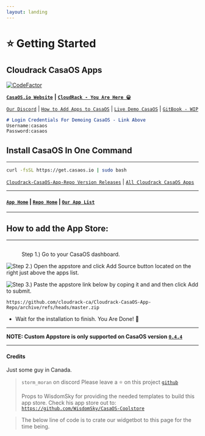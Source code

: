 ```yaml
---
layout: landing
---
```


# ⭐ Getting Started

## Cloudrack CasaOS Apps

[![CodeFactor](https://www.codefactor.io/repository/github/cloudrack-ca/cloudrack-casaos-app-repo/badge)](https://www.codefactor.io/repository/github/cloudrack-ca/cloudrack-casaos-app-repo)

[**`CasaOS.io Website`**](https://www.casaos.io/) **|** [**`CloudRack - You Are Here 😀`**](https://cloudrack.ca/#readme)

[`Our Discord`](https://discord.gg/ZDGPtGnfSb) | [`How to Add Apps to CasaOS`](https://cloudrack.ca/#how-to-add-the-app-store) | [`Live Demo CasaOS`](http://demo.casaos.io/) | [`GitBook - WIP`](https://cloudrack.gitbook.io/)

```md
# Login Credentials For Demoing CasaOS - Link Above
Username:casaos
Password:casaos
```

## Install CasaOS In One Command

***

```bash
curl -fsSL https://get.casaos.io | sudo bash
```

[`Cloudrack-CasaOS-App-Repo Version Releases`](https://github.com/cloudrack-ca/Cloudrack-CasaOS-App-Repo/releases) | [`All Cloudrack CasaOS Apps`](Apps/)

***

#### [`App Home`](https://github.com/cloudrack-ca/Cloudrack-CasaOS-App-Repo/tree/main/Apps) | [`Repo Home`](https://github.com/cloudrack-ca/Cloudrack-CasaOS-App-Repo/tree/main) | [`Our App List`](https://github.com/cloudrack-ca/Cloudrack-CasaOS-App-Repo/tree/main)

***

## How to add the App Store:

***

<figure><img src="https://raw.githubusercontent.com/WisdomSky/CasaOS-LinuxServer-AppStore/main/tip-1.jpg" alt=""><figcaption><p>Step 1.) Go to your CasaOS dashboard.</p></figcaption></figure>



![Step 2.) Open the appstore and click Add Source button located on the right just above the apps list.](https://raw.githubusercontent.com/WisdomSky/CasaOS-LinuxServer-AppStore/main/tip-2.jpg)



![Step 3.) Paste the appstore link below by coping it and and then click Add to submit.](https://raw.githubusercontent.com/WisdomSky/CasaOS-LinuxServer-AppStore/main/tip-3.jpg)

```
https://github.com/cloudrack-ca/Cloudrack-CasaOS-App-Repo/archive/refs/heads/master.zip
```

* Wait for the installation to finish. You Are Done! 🎉

***

**NOTE: Custom Appstore is only supported on CasaOS version** [**`0.4.4`**](https://blog.casaos.io/blog/32.html)

***

#### Credits

Just some guy in Canada.

> `storm_moran` on discord Please leave a ⭐ on this project [`github`](./#cloudrack-casaos-apps)
>
> Props to WisdomSky for providing the needed templates to build this app store. Check his app store out to: [`https://github.com/WisdomSky/CasaOS-Coolstore`](https://github.com/WisdomSky/CasaOS-Coolstore)

> The below line of code is to crate our widgetbot to this page for the time being.
